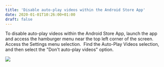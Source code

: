 ```yaml
---
title: 'Disable auto-play videos within the Android Store App'
date: 2020-01-01T10:26:00+01:00
draft: false
---
```


To disable auto-play videos within the Android Store App, launch the app and access the hamburger menu near the top left corner of the screen.  Access the Settings menu selection.  Find the Auto-Play Videos selection, and then select the "Don't auto-play videos" option.  
  

[![](https://1.bp.blogspot.com/-Y41FZSVWdBQ/XgKwCuF0FgI/AAAAAAAAGQ4/HdpYBE6hJpMg2A2LuTC5hBStnk0V15nDACLcBGAsYHQ/s320/android_auto_play_video.png)](https://1.bp.blogspot.com/-Y41FZSVWdBQ/XgKwCuF0FgI/AAAAAAAAGQ4/HdpYBE6hJpMg2A2LuTC5hBStnk0V15nDACLcBGAsYHQ/s1600/android_auto_play_video.png)